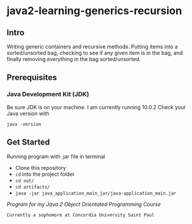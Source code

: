 # java2-learning-generics-recursion

## Intro
Writing generic containers and recursive methods. 
Putting items into a sorted/unsorted bag, 
checking to see if any given item is in the bag, 
and finally removing everything in the bag sorted/unsorted.

## Prerequisites

### Java Development Kit (JDK)
Be sure JDK is on your machine. I am currently running 10.0.2
Check your Java version with
```
java -version
```

## Get Started
Running program with .jar file in terminal

* Clone this repository
* `cd` into the project folder
* `cd out/`
* `cd artifacts/`
* `java -jar java_application_main_jar/java-application_main.jar`

*Program for my Java 2 Object Orientated Programming Course*

```
Currently a sophomore at Concordia University Saint Paul
```
